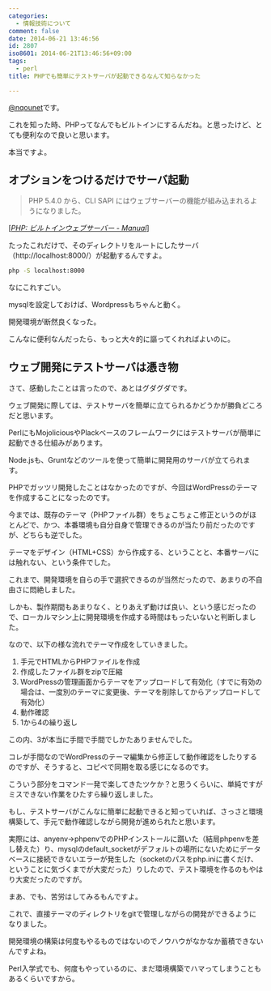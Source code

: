```yaml
---
categories:
  - 情報技術について
comment: false
date: 2014-06-21 13:46:56
id: 2807
iso8601: 2014-06-21T13:46:56+09:00
tags:
  - perl
title: PHPでも簡単にテストサーバが起動できるなんて知らなかった

---
```


<p><a href="https://twitter.com/nqounet">@nqounet</a>です。</p>

<p>これを知った時、PHPってなんでもビルトインにするんだね。と思ったけど、とても便利なので良いと思います。</p>

<p>本当ですよ。</p>



<h2>オプションをつけるだけでサーバ起動</h2>

<blockquote cite="http://www.php.net//manual/ja/features.commandline.webserver.php" title="PHP: ビルトインウェブサーバー - Manual" class="blockquote"><p>PHP 5.4.0 から、CLI SAPI にはウェブサーバーの機能が組み込まれるようになりました。

</p></blockquote>

<div class="cite">[<cite><a href="http://www.php.net//manual/ja/features.commandline.webserver.php">PHP: ビルトインウェブサーバー - Manual</a></cite>]</div>

<p>たったこれだけで、そのディレクトリをルートにしたサーバ（http://localhost:8000/）が起動するんですよ。</p>

```bash
php -S localhost:8000
```

<p>なにこれすごい。</p>

<p>mysqlを設定しておけば、Wordpressもちゃんと動く。</p>

<p>開発環境が断然良くなった。</p>

<p>こんなに便利なんだったら、もっと大々的に謳ってくれればよいのに。</p>

<h2>ウェブ開発にテストサーバは憑き物</h2>

<p>さて、感動したことは言ったので、あとはグダグダです。</p>

<p>ウェブ開発に際しては、テストサーバを簡単に立てられるかどうかが勝負どころだと思います。</p>

<p>PerlにもMojoliciousやPlackベースのフレームワークにはテストサーバが簡単に起動できる仕組みがあります。</p>

<p>Node.jsも、Gruntなどのツールを使って簡単に開発用のサーバが立てられます。</p>

<p>PHPでガッツリ開発したことはなかったのですが、今回はWordPressのテーマを作成することになったのです。</p>

<p>今までは、既存のテーマ（PHPファイル群）をちょこちょこ修正というのがほとんどで、かつ、本番環境も自分自身で管理できるのが当たり前だったのですが、どちらも逆でした。</p>

<p>テーマをデザイン（HTML+CSS）から作成する、ということと、本番サーバには触れない、という条件でした。</p>

<p>これまで、開発環境を自らの手で選択できるのが当然だったので、あまりの不自由さに悶絶しました。</p>

<p>しかも、製作期間もあまりなく、とりあえず動けば良い、という感じだったので、ローカルマシン上に開発環境を作成する時間はもったいないと判断しました。</p>

<p>なので、以下の様な流れでテーマ作成をしていきました。</p>

<ol>
<li>手元でHTMLからPHPファイルを作成</li>
<li>作成したファイル群をzipで圧縮</li>
<li>WordPressの管理画面からテーマをアップロードして有効化（すでに有効の場合は、一度別のテーマに変更後、テーマを削除してからアップロードして有効化）</li>
<li>動作確認</li>
<li>1から4の繰り返し</li>
</ol>

<p>この内、3が本当に手間で手間でしかたありませんでした。</p>

<p>コレが手間なのでWordPressのテーマ編集から修正して動作確認をしたりするのですが、そうすると、コピペで同期を取る感じになるのです。</p>

<p>こういう部分をコマンド一発で楽してきたツケか？と思うくらいに、単純ですがミスできない作業をひたすら繰り返しました。</p>

<p>もし、テストサーバがこんなに簡単に起動できると知っていれば、さっさと環境構築して、手元で動作確認しながら開発が進められたと思います。</p>

<p>実際には、anyenv→phpenvでのPHPインストールに躓いた（結局phpenvを差し替えた）り、mysqlのdefault_socketがデフォルトの場所にないためにデータベースに接続できないエラーが発生した（socketのパスをphp.iniに書くだけ、ということに気づくまでが大変だった）りしたので、テスト環境を作るのもやはり大変だったのですが。</p>

<p>まあ、でも、苦労はしてみるもんですよ。</p>

<p>これで、直接テーマのディレクトリをgitで管理しながらの開発ができるようになりました。</p>

<p>開発環境の構築は何度もやるものではないのでノウハウがなかなか蓄積できないんですよね。</p>

<p>Perl入学式でも、何度もやっているのに、まだ環境構築でハマってしまうこともあるくらいですから。</p>
    	